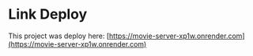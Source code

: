 # Link Deploy

This project was deploy here: [https://movie-server-xp1w.onrender.com](https://movie-server-xp1w.onrender.com)
